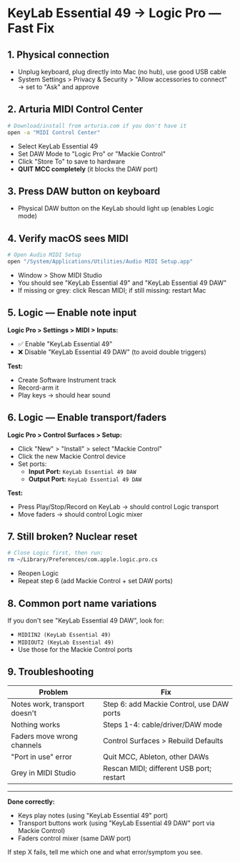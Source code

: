# KeyLab Essential 49 → Logic Pro — Fast Fix

## 1. Physical connection
- Unplug keyboard, plug directly into Mac (no hub), use good USB cable
- System Settings > Privacy & Security > "Allow accessories to connect" → set to "Ask" and approve

## 2. Arturia MIDI Control Center
```bash
# Download/install from arturia.com if you don't have it
open -a "MIDI Control Center"
```
- Select KeyLab Essential 49
- Set DAW Mode to "Logic Pro" or "Mackie Control"
- Click "Store To" to save to hardware
- **QUIT MCC completely** (it blocks the DAW port)

## 3. Press DAW button on keyboard
- Physical DAW button on the KeyLab should light up (enables Logic mode)

## 4. Verify macOS sees MIDI
```bash
# Open Audio MIDI Setup
open "/System/Applications/Utilities/Audio MIDI Setup.app"
```
- Window > Show MIDI Studio
- You should see "KeyLab Essential 49" and "KeyLab Essential 49 DAW"
- If missing or grey: click Rescan MIDI; if still missing: restart Mac

## 5. Logic — Enable note input
**Logic Pro > Settings > MIDI > Inputs:**
- ✅ Enable "KeyLab Essential 49"
- ❌ Disable "KeyLab Essential 49 DAW" (to avoid double triggers)

**Test:**
- Create Software Instrument track
- Record-arm it
- Play keys → should hear sound

## 6. Logic — Enable transport/faders
**Logic Pro > Control Surfaces > Setup:**
- Click "New" > "Install" > select "Mackie Control"
- Click the new Mackie Control device
- Set ports:
  - **Input Port:** `KeyLab Essential 49 DAW`
  - **Output Port:** `KeyLab Essential 49 DAW`

**Test:**
- Press Play/Stop/Record on KeyLab → should control Logic transport
- Move faders → should control Logic mixer

## 7. Still broken? Nuclear reset
```bash
# Close Logic first, then run:
rm ~/Library/Preferences/com.apple.logic.pro.cs
```
- Reopen Logic
- Repeat step 6 (add Mackie Control + set DAW ports)

## 8. Common port name variations
If you don't see "KeyLab Essential 49 DAW", look for:
- `MIDIIN2 (KeyLab Essential 49)`
- `MIDIOUT2 (KeyLab Essential 49)`
- Use those for the Mackie Control ports

## 9. Troubleshooting
| Problem | Fix |
|---------|-----|
| Notes work, transport doesn't | Step 6: add Mackie Control, use DAW ports |
| Nothing works | Steps 1-4: cable/driver/DAW mode |
| Faders move wrong channels | Control Surfaces > Rebuild Defaults |
| "Port in use" error | Quit MCC, Ableton, other DAWs |
| Grey in MIDI Studio | Rescan MIDI; different USB port; restart |

---

**Done correctly:**
- Keys play notes (using "KeyLab Essential 49" port)
- Transport buttons work (using "KeyLab Essential 49 DAW" port via Mackie Control)
- Faders control mixer (same DAW port)

If step X fails, tell me which one and what error/symptom you see.
